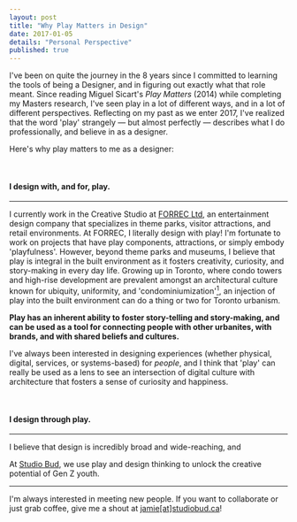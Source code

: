 ```yaml
---
layout: post
title: "Why Play Matters in Design"
date: 2017-01-05
details: "Personal Perspective"
published: true
---
```


I've been on quite the journey in the 8 years since I committed to learning the tools of being a Designer, and in figuring out exactly what that role meant. Since reading Miguel Sicart's <i>Play Matters</i> (2014) while completing my Masters research, I've seen play in a lot of different ways, and in a lot of different perspectives. Reflecting on my past as we enter 2017, I've realized that the word 'play' strangely — but almost perfectly — describes what I do professionally, and believe in as a designer.

Here's why play matters to me as a designer:

<br>
<h4 class="article-subheading">I design with, and for, play. </h4> <!-- Entertainment Design -->
<hr class="xs-thick-hr" align="left">

I currently work in the Creative Studio at <a href="http://www.forrec.com" target="_blank">FORREC Ltd</a>, an entertainment design company that specializes in theme parks, visitor attractions, and retail environments. At FORREC, I literally design with play! I'm fortunate to work on projects that have play components, attractions, or simply embody 'playfulness'. However, beyond theme parks and museums, I believe that play is integral in the built environment as it fosters creativity, curiosity, and story-making in every day life. Growing up in Toronto, where condo towers and high-rise development are prevalent amongst an architectural culture known for ubiquity, uniformity, and 'condominiumization'<a href="http://www.archdaily.com/802984/ubiquity-and-uniformity-why-torontos-condominiums-all-look-the-same" target="_blank"><sup>1</sup></a>, an injection of play into the built environment can do a thing or two for Toronto urbanism. 

<b>Play has an inherent ability to foster story-telling and story-making, and can be used as a tool for connecting people with other urbanites, with brands, and with shared beliefs and cultures. </b>

I've always been interested in designing experiences (whether physical, digital, services, or systems-based) for <i>people</i>, and I think that 'play' can really be used as a lens to see an intersection of digital culture with architecture that fosters a sense of curiosity and happiness. 

<br>
<h4 class="article-subheading">I design through play.</h4> <!-- Design Process-->
<hr class="xs-thick-hr" align="left">

I believe that design is incredibly broad and wide-reaching, and


At <a href="/projects/studiobud">Studio Bud</a>, we use play and design thinking to unlock the creative potential of Gen Z youth. 

<!-- <a href="http://io9.gizmodo.com/why-the-rogue-one-trailers-most-iconic-shot-never-appea-1790910745?utm_campaign=socialflow_gizmodo_twitter&utm_source=gizmodo_twitter&utm_medium=socialflow" target="_blank">Star Wars: Rogue One</a>-->

<hr class="xs-thick-hr" align="left">
I'm always interested in meeting new people. If you want to collaborate or just grab coffee, give me a shout at <a href="mailto:jamie@studiobud.ca?Subject=Hello!" target="_top">jamie[at]studiobud.ca</a>!
